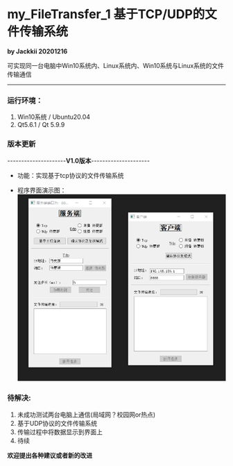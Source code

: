# my_FileTransfer_1   基于TCP/UDP的文件传输系统
**by Jackkii 20201216**



可实现同一台电脑中Win10系统内、Linux系统内、Win10系统与Linux系统的文件传输通信

---

### 运行环境：
1. Win10系统 / Ubuntu20.04
2. Qt5.6.1 / Qt 5.9.9

### 版本更新
---------------------**V1.0版本**---------------------
- 功能：实现基于tcp协议的文件传输系统 

- 程序界面演示图：
![image](https://github.com/Jackkii66/my_FileTransfer_1/blob/main/picture/v1.0-1.png)



### 待解决:
1. 未成功测试两台电脑上通信(局域网？校园网or热点)
2. 基于UDP协议的文件传输系统
3. 传输过程中将数据显示到界面上
4. 待续


**欢迎提出各种建议或者新的改进**
